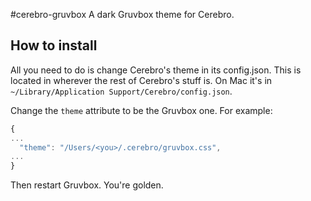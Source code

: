 #cerebro-gruvbox
A dark Gruvbox theme for Cerebro.

## How to install
All you need to do is change Cerebro's theme in its config.json.
This is located in wherever the rest of Cerebro's stuff is. On
Mac it's in `~/Library/Application Support/Cerebro/config.json`.

Change the `theme` attribute to be the Gruvbox one. For example:

```javascript
{
...
  "theme": "/Users/<you>/.cerebro/gruvbox.css",
...
}
```

Then restart Gruvbox. You're golden.
